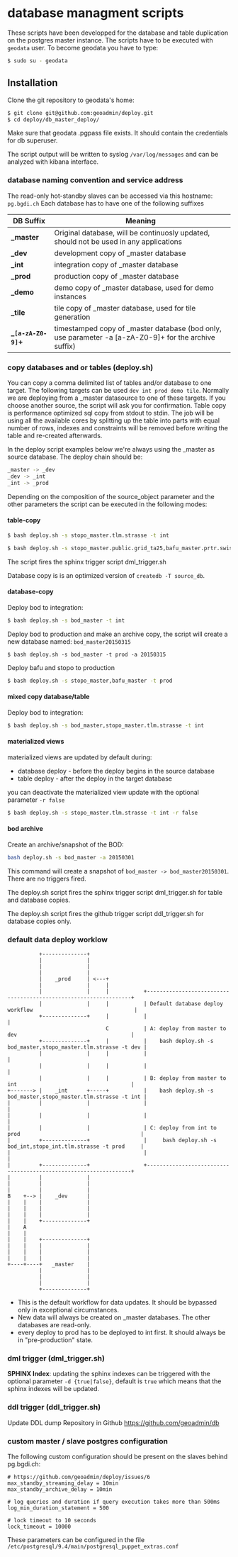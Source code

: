 database managment scripts
==========================
These scripts have been developped for the database and table duplication on the postgres master instance.
The scripts have to be executed with ``geodata`` user. To become geodata you have to type:
```bash
$ sudo su - geodata
```
## Installation
Clone the git repository to geodata's home:
```bash
$ git clone git@github.com:geoadmin/deploy.git
$ cd deploy/db_master_deploy/
```
Make sure that geodata .pgpass file exists. It should contain the credentials for db superuser.

The script output will be written to syslog ``/var/log/messages`` and can be analyzed with kibana interface.

### database naming convention and service address
The read-only hot-standby slaves can be accessed via this hostname: ``pg.bgdi.ch``
Each database has to have one of the following suffixes

DB Suffix    | Meaning
-------------|------------|
**_master** |  Original database, will be continuosly updated, should not be used in any applications |
**_dev**   | development copy of _master database  | 
**_int**   | integration copy of _master database | 
**_prod**  | production copy of _master database  | 
**_demo** |  demo copy of _master database, used for demo instances |
**_tile** |  tile copy of _master database, used for tile generation |
**_``[a-zA-Z0-9]``+** | timestamped copy of _master database (bod only, use parameter -a [a-zA-Z0-9]+ for the archive suffix) |

### copy databases and or tables (deploy.sh)
You can copy a comma delimited list of tables and/or database to one target. 
The following targets can be used ``dev int prod demo tile``. 
Normally we are deploying from a _master datasource to one of these targets. If you choose another source, the script will ask you for confirmation.
Table copy is performance optimized sql copy from stdout to stdin. 
The job will be using all the available cores by splitting up the table into  parts with equal number of rows, indexes and constraints will be removed before writing the table and re-created afterwards.

In the deploy script examples below we're always using the _master as source database. The deploy chain should be:
```bash
_master -> _dev
_dev -> _int
_int -> _prod
```

Depending on the composition of the source_object parameter and the other parameters the script can be executed in the following modes:

#### table-copy
```bash
$ bash deploy.sh -s stopo_master.tlm.strasse -t int
```
```bash
$ bash deploy.sh -s stopo_master.public.grid_ta25,bafu_master.prtr.swissprtr -t dev
```
The script fires the sphinx trigger script dml_trigger.sh

Database copy is is an optimized version of ``createdb -T source_db``.

#### database-copy 
Deploy bod to integration:
```bash
$ bash deploy.sh -s bod_master -t int
```
Deploy bod to production and make an archive copy, the script will create a new database named: ``bod_master20150315``
```
$ bash deploy.sh -s bod_master -t prod -a 20150315
```
Deploy bafu and stopo to production
```bash
$ bash deploy.sh -s stopo_master,bafu_master -t prod
```

#### mixed copy database/table
Deploy bod to integration:
```bash
$ bash deploy.sh -s bod_master,stopo_master.tlm.strasse -t int
```

#### materialized views
materialized views are updated by default during:
* database deploy - before the deploy begins in the source database
* table deploy - after the deploy in the target database

you can deactivate the materialized view update with the optional parameter ``-r false``  

```bash
$ bash deploy.sh -s stopo_master.tlm.strasse -t int -r false
```

#### bod archive
Create an archive/snapshot of the BOD:
```bash
bash deploy.sh -s bod_master -a 20150301
```
This command will create a snapshot of ``bod_master -> bod_master20150301``. 
There are no triggers fired.

The deploy.sh script fires the sphinx trigger script dml_trigger.sh for table and database copies.

The deploy.sh script fires the github trigger script ddl_trigger.sh for database copies only.

### default data deploy worklow
```
          +--------------+                                                                                    
          |              |                                                                                    
          |              |                                                                                    
          |              |                                                                                    
          |    _prod     | <---+                                                                              
          |              |     |                                                                              
          |              |     |           +-----------------------------------------------------------------+
          |              |     |           | Default database deploy workflow                                |
          +--------------+     |           |                                                                 |
                               C           | A: deploy from master to dev                                    |
          +--------------+     |           |    bash deploy.sh -s bod_master,stopo_master.tlm.strasse -t dev |
          |              |     |           |                                                                 |
          |              |     |           |                                                                 |
          |              |     |           | B: deploy from master to int                                    |
+-------> |    _int      +-----+           |    bash deploy.sh -s bod_master,stopo_master.tlm.strasse -t int |
|         |              |                 |                                                                 |
|         |              |                 |                                                                 |
|         |              |                 | C: deploy from int to prod                                      |
|         +--------------+                 |     bash deploy.sh -s bod_int,stopo_int.tlm.strasse -t prod     |
|                                          |                                                                 |
|         +--------------+                 +-----------------------------------------------------------------+
|         |              |                                                                                    
|         |              |                                                                                    
|         |              |                                                                                    
B    +--> |    _dev      |                                                                                    
|    |    |              |                                                                                    
|    |    |              |                                                                                    
|    |    |              |                                                                                    
|    |    +--------------+                                                                                    
|    A                                                                                                        
|    |                                                                                                        
|    |    +--------------+                                                                                    
|    |    |              |                                                                                    
|    |    |              |                                                                                    
|    |    |              |                                                                                    
+----+----+   _master    |                                                                                    
          |              |                                                                                    
          |              |                                                                                    
          |              |                                                                                    
          +--------------+                                                                                    
```
* This is the default workflow for data updates. It should be bypassed only in exceptional circumstances. 
* New data will always be created on _master databases. The other databases are read-only. 
* every deploy to prod has to be deployed to int first. It should always be in "pre-production" state.

### dml trigger (dml_trigger.sh)
**SPHINX Index**: 
updating the sphinx indexes can be triggered with the optional parameter ``-d {true|false}``, default is ``true`` which means that the sphinx indexes will be updated.

### ddl trigger (ddl_trigger.sh)
Update DDL dump Repository in Github https://github.com/geoadmin/db

### custom master / slave postgres configuration
The following custom configuration should be present on the slaves behind pg.bgdi.ch:
```
# https://github.com/geoadmin/deploy/issues/6
max_standby_streaming_delay = 10min
max_standby_archive_delay = 10min

# log queries and duration if query execution takes more than 500ms
log_min_duration_statement = 500

# lock timeout to 10 seconds
lock_timeout = 10000

```

These parameters can be configured in the file ``/etc/postgresql/9.4/main/postgresql_puppet_extras.conf``
